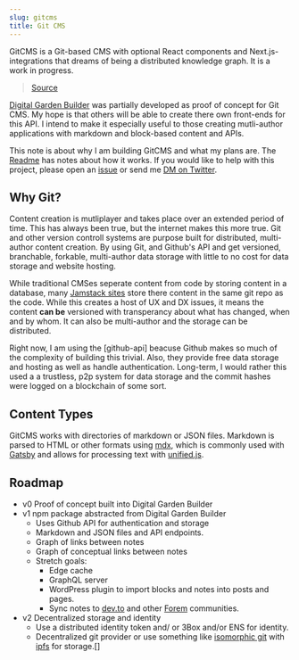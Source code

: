 ```yaml
---
slug: gitcms
title: Git CMS
---
```


GitCMS is a Git-based CMS with optional React components and Next.js-integrations that dreams of being a distributed knowledge graph. It is a work in progress.

>[Source](https://github.com/Shelob9/gitcms)

[Digital Garden Builder](https://docs.digitalgardenbuilder.app/) was partially developed as proof of concept for Git CMS. My hope is that others will be able to create there own front-ends for this API. I intend to make it especially useful to those creating mutli-author applications with markdown and block-based content and APIs.

This note is about why I am building GitCMS and what my plans are. The [Readme](https://github.com/Shelob9/gitcms/blob/main/README.md) has notes about how it works. If you would like to help with this project, please open an [issue](https://github.com/Shelob9/gitcms/issues) or send me [DM on Twitter](https://twitter.com/josh412).

## Why Git?

Content creation is mutliplayer and takes place over an extended period of time. This has always been true, but the internet makes this more true. Git and other version controll systems are purpose built for distributed, multi-author content creation. By using Git, and Github's API and get versioned, branchable, forkable, multi-author data storage with little to no cost for data storage and website hosting.

While traditional CMSes seperate content from code by storing content in a database, many [Jamstack sites](https://jamstack.org/what-is-jamstack/) store there content in the same git repo as the code. While this creates a host of UX and DX issues, it means the content __can be__ versioned with transperancy about what has changed, when and by whom. It can also be multi-author and the storage can be distributed.

Right now, I am using the [github-api] beacuse Github makes so much of the complexity of building this trivial. Also, they provide free data storage and hosting as well as handle authentication. Long-term, I would rather this used a a trustless, p2p system for data storage and the commit hashes were logged on a blockchain of some sort.

## Content Types

GitCMS works with directories of markdown or JSON files. Markdown is parsed to HTML or other formats using [mdx](https://mdxjs.com), which is commonly used with [Gatsby](https://www.gatsbyjs.com/) and allows for processing text with [unified.js](https://unifiedjs.com/).

## Roadmap

- v0 Proof of concept built into Digital Garden Builder
- v1 npm package abstracted from Digital Garden Builder
  - Uses Github API for authentication and storage
  - Markdown and JSON files and API endpoints.
  - Graph of links between notes
  - Graph of conceptual links between notes
  - Stretch goals:
    - Edge cache
    - GraphQL server
    - WordPress plugin to import blocks and notes into posts and pages.
    - Sync notes to [dev.to](https://dev.to) and other [Forem](https://www.forem.com/) communities.
- v2 Decentralized storage and identity
  - Use a distributed identity token and/ or 3Box and/or ENS for identity.
  - Decentralized git provider or use something like [isomorphic git](https://github.com/isomorphic-git/isomorphic-git) with [ipfs](https://ipfs.io/) for storage.[]
